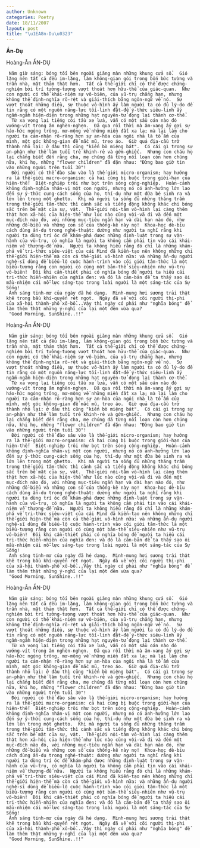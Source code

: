 ```yaml
---
author: Unknown
categories: Poetry
date: 18/11/2007
layout: post
title: "\u1EA8n-Du\u0323"
---
```


**Ẩn-Dụ**

Hoàng-Ân
ẨN-DỤ

     Năm giờ sáng: bóng tối bên ngoài giăng màn những khung cửa sổ.  Gió lặng nên tất cả đều im-lặng, làm không-gian gói trong bốn bức tường và trần nhà, mặt thảm thật hơn.  Tất cả thế-giới chỉ có thể được chứng-nghiệm bởi trí tưởng-tượng vượt thoát hơn hữu-thể của giác-quan.  Như con người có thể khái-niệm sự vô-biên, của vũ-trụ chẳng hạn, nhưng không thể định-nghĩa rõ-rệt và giải-thích bằng ngôn-ngữ về nó.  Sự vượt thoát những điều, sự thuộc vô-hình ấy làm người ta có đủ lý-do để tin rằng có một nguồn năng-lực tối-linh đặt-để ý-thức siêu-linh ấy ngấm-ngầm hiện-diện trong những hạt nguyên-tử đọng lại thành cơ-thể.
      Từ xa vọng lại tiếng còi tầu xe lửa, vẫn có một sầu oán nào đó vướng-vít trong âm nghèn-nghẹn.  Đã qua rồi thời mà âm-vang ấy gợi sự háo-hức ngóng trông, mơ-mộng về những miền đất xa lạ; mà lại làm cho người ta cảm-nhận rõ-ràng hơn sự an-hòa của ngôi nhà là tổ ấm của mình, một góc không-gian để mắc mũ, treo áo.  Giờ quả địa-cầu trở thành nhỏ lại: ở đâu thì cũng "kiến bò miệng bát".  Có cái gì trong sự an-phận như thế làm tuổi trẻ khinh-rẻ và gớm-ghiếc.  Nhưng con cháu họ lại chẳng biết đến rằng cha, mẹ chúng đã từng nổi loạn còn hơn chúng nữa, khi họ, những "flower children" đã dặn nhau: "Đừng bao giờ tin vào những người trên tuổi 30"!
      Đời người có thể đào sâu vào là thế-giới micro-organism; hay hướng ra là thế-giới macro-organism: cả hai cùng bị buộc trong giới-hạn của hiện-thể!  Biệt-nghiệp trôi như bọt trên sóng cộng-nghiệp.  Hoàn-cảnh không định-nghĩa nhân-vị một con người, nhưng nó có ảnh-hưởng lớn lao đến sự ý-thức cung-cách sống của họ, thí-dụ như một đứa bé sinh ra và lớn lên trong một ghetto.  Khi mà người ta sống đủ những thăng trầm trong thế-giới tâm-thức thì cảnh sắc và tiếng động không khác chi bóng sắc trên bề mặt của sự, vật.  Thế-giới nội-tâm vô-hình lại càng thêm thật hơn xã-hội của hiện-thể như lúc nào cũng vội-vã đi và đến một mục-đích nào đó, với những mục-tiêu ngắn hạn và dài hạn nào đó, như những đồ-biểu và những con số của thống-kê này nọ!  Khoa-học dè-bỉu cách dùng ẩn-dụ trong nghệ-thuật: dường như người ta nghĩ rằng khi người ta dùng trí óc để khám-phá được những định-luật trong sự vận-hành của vũ-trụ, có nghĩa là người ta không cần phải tin vào cái khái-niệm về thượng-đế nữa.  Người ta không hiểu rằng đó chỉ là những khám-phá về tri-thức siêu-việt của cái Mind đã kiến-tạo nên không những chỉ thế-giới hiện-thể mà còn cả thế-giới vô-hình nữa: và những ẩn-dụ người nghệ-sĩ dùng để biểu-lộ cuộc hành-trình vào cõi giới tâm-thức là một biểu-tượng rằng con người có cùng một bản-thể siêu-nhiên như vũ-trụ vô-biên!  Đôi khi cần-thiết phải có nghĩa bóng để người ta hiểu cái tri-thức hiển-nhiên của nghĩa đen: và đó là căn-bản để ta thấy sao ôi mầu-nhiệm cái nỗ-lực sáng-tạo trong loài người là một sáng-tác của Sự Sống!
     Ánh sáng tinh-mơ của ngày đã hé dạng.  Minh-mung hơi sương trải thật khẽ trong bầu khí-quyển rét ngọt.  Ngày đã về với cõi người thị-phi của xã-hội thành-phố xô-bồ...Vậy thì ngày có phải như "nghĩa bóng" để làm thêm thật những ý-nghĩ của lại một đêm vừa qua?
     "Good Morning, SunShine..!!"

Hoàng-Ân
ẨN-DỤ

     Năm giờ sáng: bóng tối bên ngoài giăng màn những khung cửa sổ.  Gió lặng nên tất cả đều im-lặng, làm không-gian gói trong bốn bức tường và trần nhà, mặt thảm thật hơn.  Tất cả thế-giới chỉ có thể được chứng-nghiệm bởi trí tưởng-tượng vượt thoát hơn hữu-thể của giác-quan.  Như con người có thể khái-niệm sự vô-biên, của vũ-trụ chẳng hạn, nhưng không thể định-nghĩa rõ-rệt và giải-thích bằng ngôn-ngữ về nó.  Sự vượt thoát những điều, sự thuộc vô-hình ấy làm người ta có đủ lý-do để tin rằng có một nguồn năng-lực tối-linh đặt-để ý-thức siêu-linh ấy ngấm-ngầm hiện-diện trong những hạt nguyên-tử đọng lại thành cơ-thể.
      Từ xa vọng lại tiếng còi tầu xe lửa, vẫn có một sầu oán nào đó vướng-vít trong âm nghèn-nghẹn.  Đã qua rồi thời mà âm-vang ấy gợi sự háo-hức ngóng trông, mơ-mộng về những miền đất xa lạ; mà lại làm cho người ta cảm-nhận rõ-ràng hơn sự an-hòa của ngôi nhà là tổ ấm của mình, một góc không-gian để mắc mũ, treo áo.  Giờ quả địa-cầu trở thành nhỏ lại: ở đâu thì cũng "kiến bò miệng bát".  Có cái gì trong sự an-phận như thế làm tuổi trẻ khinh-rẻ và gớm-ghiếc.  Nhưng con cháu họ lại chẳng biết đến rằng cha, mẹ chúng đã từng nổi loạn còn hơn chúng nữa, khi họ, những "flower children" đã dặn nhau: "Đừng bao giờ tin vào những người trên tuổi 30"!
      Đời người có thể đào sâu vào là thế-giới micro-organism; hay hướng ra là thế-giới macro-organism: cả hai cùng bị buộc trong giới-hạn của hiện-thể!  Biệt-nghiệp trôi như bọt trên sóng cộng-nghiệp.  Hoàn-cảnh không định-nghĩa nhân-vị một con người, nhưng nó có ảnh-hưởng lớn lao đến sự ý-thức cung-cách sống của họ, thí-dụ như một đứa bé sinh ra và lớn lên trong một ghetto.  Khi mà người ta sống đủ những thăng trầm trong thế-giới tâm-thức thì cảnh sắc và tiếng động không khác chi bóng sắc trên bề mặt của sự, vật.  Thế-giới nội-tâm vô-hình lại càng thêm thật hơn xã-hội của hiện-thể như lúc nào cũng vội-vã đi và đến một mục-đích nào đó, với những mục-tiêu ngắn hạn và dài hạn nào đó, như những đồ-biểu và những con số của thống-kê này nọ!  Khoa-học dè-bỉu cách dùng ẩn-dụ trong nghệ-thuật: dường như người ta nghĩ rằng khi người ta dùng trí óc để khám-phá được những định-luật trong sự vận-hành của vũ-trụ, có nghĩa là người ta không cần phải tin vào cái khái-niệm về thượng-đế nữa.  Người ta không hiểu rằng đó chỉ là những khám-phá về tri-thức siêu-việt của cái Mind đã kiến-tạo nên không những chỉ thế-giới hiện-thể mà còn cả thế-giới vô-hình nữa: và những ẩn-dụ người nghệ-sĩ dùng để biểu-lộ cuộc hành-trình vào cõi giới tâm-thức là một biểu-tượng rằng con người có cùng một bản-thể siêu-nhiên như vũ-trụ vô-biên!  Đôi khi cần-thiết phải có nghĩa bóng để người ta hiểu cái tri-thức hiển-nhiên của nghĩa đen: và đó là căn-bản để ta thấy sao ôi mầu-nhiệm cái nỗ-lực sáng-tạo trong loài người là một sáng-tác của Sự Sống!
     Ánh sáng tinh-mơ của ngày đã hé dạng.  Minh-mung hơi sương trải thật khẽ trong bầu khí-quyển rét ngọt.  Ngày đã về với cõi người thị-phi của xã-hội thành-phố xô-bồ...Vậy thì ngày có phải như "nghĩa bóng" để làm thêm thật những ý-nghĩ của lại một đêm vừa qua?
     "Good Morning, SunShine..!!"

Hoàng-Ân
ẨN-DỤ

     Năm giờ sáng: bóng tối bên ngoài giăng màn những khung cửa sổ.  Gió lặng nên tất cả đều im-lặng, làm không-gian gói trong bốn bức tường và trần nhà, mặt thảm thật hơn.  Tất cả thế-giới chỉ có thể được chứng-nghiệm bởi trí tưởng-tượng vượt thoát hơn hữu-thể của giác-quan.  Như con người có thể khái-niệm sự vô-biên, của vũ-trụ chẳng hạn, nhưng không thể định-nghĩa rõ-rệt và giải-thích bằng ngôn-ngữ về nó.  Sự vượt thoát những điều, sự thuộc vô-hình ấy làm người ta có đủ lý-do để tin rằng có một nguồn năng-lực tối-linh đặt-để ý-thức siêu-linh ấy ngấm-ngầm hiện-diện trong những hạt nguyên-tử đọng lại thành cơ-thể.
      Từ xa vọng lại tiếng còi tầu xe lửa, vẫn có một sầu oán nào đó vướng-vít trong âm nghèn-nghẹn.  Đã qua rồi thời mà âm-vang ấy gợi sự háo-hức ngóng trông, mơ-mộng về những miền đất xa lạ; mà lại làm cho người ta cảm-nhận rõ-ràng hơn sự an-hòa của ngôi nhà là tổ ấm của mình, một góc không-gian để mắc mũ, treo áo.  Giờ quả địa-cầu trở thành nhỏ lại: ở đâu thì cũng "kiến bò miệng bát".  Có cái gì trong sự an-phận như thế làm tuổi trẻ khinh-rẻ và gớm-ghiếc.  Nhưng con cháu họ lại chẳng biết đến rằng cha, mẹ chúng đã từng nổi loạn còn hơn chúng nữa, khi họ, những "flower children" đã dặn nhau: "Đừng bao giờ tin vào những người trên tuổi 30"!
      Đời người có thể đào sâu vào là thế-giới micro-organism; hay hướng ra là thế-giới macro-organism: cả hai cùng bị buộc trong giới-hạn của hiện-thể!  Biệt-nghiệp trôi như bọt trên sóng cộng-nghiệp.  Hoàn-cảnh không định-nghĩa nhân-vị một con người, nhưng nó có ảnh-hưởng lớn lao đến sự ý-thức cung-cách sống của họ, thí-dụ như một đứa bé sinh ra và lớn lên trong một ghetto.  Khi mà người ta sống đủ những thăng trầm trong thế-giới tâm-thức thì cảnh sắc và tiếng động không khác chi bóng sắc trên bề mặt của sự, vật.  Thế-giới nội-tâm vô-hình lại càng thêm thật hơn xã-hội của hiện-thể như lúc nào cũng vội-vã đi và đến một mục-đích nào đó, với những mục-tiêu ngắn hạn và dài hạn nào đó, như những đồ-biểu và những con số của thống-kê này nọ!  Khoa-học dè-bỉu cách dùng ẩn-dụ trong nghệ-thuật: dường như người ta nghĩ rằng khi người ta dùng trí óc để khám-phá được những định-luật trong sự vận-hành của vũ-trụ, có nghĩa là người ta không cần phải tin vào cái khái-niệm về thượng-đế nữa.  Người ta không hiểu rằng đó chỉ là những khám-phá về tri-thức siêu-việt của cái Mind đã kiến-tạo nên không những chỉ thế-giới hiện-thể mà còn cả thế-giới vô-hình nữa: và những ẩn-dụ người nghệ-sĩ dùng để biểu-lộ cuộc hành-trình vào cõi giới tâm-thức là một biểu-tượng rằng con người có cùng một bản-thể siêu-nhiên như vũ-trụ vô-biên!  Đôi khi cần-thiết phải có nghĩa bóng để người ta hiểu cái tri-thức hiển-nhiên của nghĩa đen: và đó là căn-bản để ta thấy sao ôi mầu-nhiệm cái nỗ-lực sáng-tạo trong loài người là một sáng-tác của Sự Sống!
     Ánh sáng tinh-mơ của ngày đã hé dạng.  Minh-mung hơi sương trải thật khẽ trong bầu khí-quyển rét ngọt.  Ngày đã về với cõi người thị-phi của xã-hội thành-phố xô-bồ...Vậy thì ngày có phải như "nghĩa bóng" để làm thêm thật những ý-nghĩ của lại một đêm vừa qua?
     "Good Morning, SunShine..!!"
